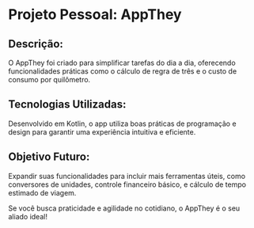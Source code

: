 # Projeto Pessoal: AppThey
## Descrição:
O AppThey foi criado para simplificar tarefas do dia a dia, oferecendo funcionalidades práticas como o cálculo de regra de três e o custo de consumo por quilômetro.

## Tecnologias Utilizadas:
Desenvolvido em Kotlin, o app utiliza boas práticas de programação e design para garantir uma experiência intuitiva e eficiente.

## Objetivo Futuro:
Expandir suas funcionalidades para incluir mais ferramentas úteis, como conversores de unidades, controle financeiro básico, e cálculo de tempo estimado de viagem.

Se você busca praticidade e agilidade no cotidiano, o AppThey é o seu aliado ideal!
